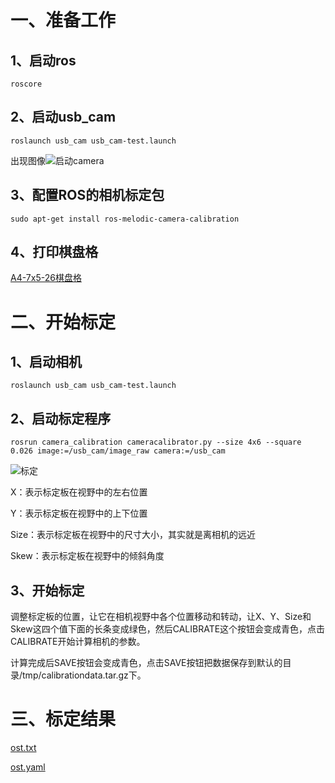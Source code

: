 一、准备工作
=

1、启动ros
--
```roscore```

2、启动usb_cam
--
```roslaunch usb_cam usb_cam-test.launch```

出现图像![启动camera](https://github.com/2078330050/CAV2020-1sthomework/blob/main/%E7%9B%B8%E6%9C%BA%E6%A0%87%E5%AE%9A/%E5%90%AF%E5%8A%A8camera.png?raw=true)

3、配置ROS的相机标定包
--
```sudo apt-get install ros-melodic-camera-calibration```

4、打印棋盘格
--
[A4-7x5-26棋盘格](https://github.com/2078330050/CAV2020-1sthomework/blob/main/%E7%9B%B8%E6%9C%BA%E6%A0%87%E5%AE%9A/calib.io_checker_210x297_6x4_26.pdf)

二、开始标定
=

1、启动相机
--
```roslaunch usb_cam usb_cam-test.launch```

2、启动标定程序
--
```rosrun camera_calibration cameracalibrator.py --size 4x6 --square 0.026 image:=/usb_cam/image_raw camera:=/usb_cam```

![标定](https://github.com/2078330050/CAV2020-1sthomework/blob/main/%E7%9B%B8%E6%9C%BA%E6%A0%87%E5%AE%9A/%E6%A0%87%E5%AE%9A.png)

X：表示标定板在视野中的左右位置

Y：表示标定板在视野中的上下位置

Size：表示标定板在视野中的尺寸大小，其实就是离相机的远近

Skew：表示标定板在视野中的倾斜角度

3、开始标定
--
调整标定板的位置，让它在相机视野中各个位置移动和转动，让X、Y、Size和Skew这四个值下面的长条变成绿色，然后CALIBRATE这个按钮会变成青色，点击CALIBRATE开始计算相机的参数。

计算完成后SAVE按钮会变成青色，点击SAVE按钮把数据保存到默认的目录/tmp/calibrationdata.tar.gz下。

三、标定结果
=
[ost.txt](https://github.com/2078330050/CAV2020-1sthomework/blob/main/%E7%9B%B8%E6%9C%BA%E6%A0%87%E5%AE%9A/ost.txt)

[ost.yaml](https://github.com/2078330050/CAV2020-1sthomework/blob/main/%E7%9B%B8%E6%9C%BA%E6%A0%87%E5%AE%9A/ost.yaml)

